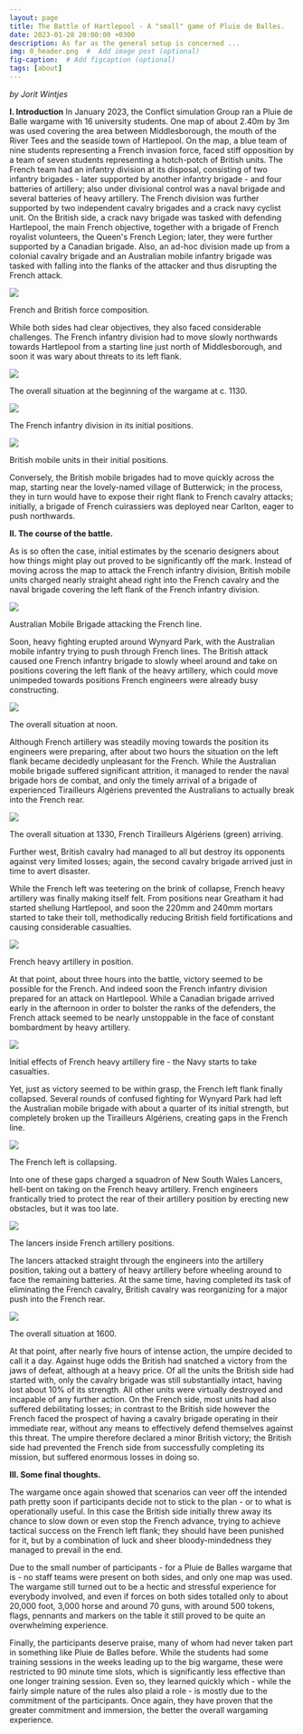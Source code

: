 ```yaml
---
layout: page
title: The Battle of Hartlepool - A "small" game of Pluie de Balles.
date: 2023-01-28 20:00:00 +0300
description: As far as the general setup is concerned ...
img: 0_header.png  #  Add image post (optional)
fig-caption:  # Add figcaption (optional)
tags: [about]
---
```


*by Jorit Wintjes*

**I. Introduction**
In January 2023, the Conflict simulation Group ran a Pluie de Balle wargame with 16 university students. One map of about 2.40m by 3m was used covering the area between Middlesborough, the mouth of the River Tees and the seaside town of Hartlepool. On the map, a blue team of nine students representing a French invasion force, faced stiff opposition by a team of seven students representing a hotch-potch of British units. The French team had an infantry division at its disposal, consisting of two infantry brigades - later supported by another infantry brigade - and four batteries of artillery; also under divisional control was a naval brigade and several batteries of heavy artillery. The French division was further supported by two independent cavalry brigades and a crack navy cyclist unit. On the British side, a crack navy brigade was tasked with defending Hartlepool, the main French objective, together with a brigade of French royalist volunteers, the Queen's French Legion; later, they were further supported by a Canadian brigade. Also, an ad-hoc division made up from a colonial cavalry brigade and an Australian mobile infantry brigade was tasked with falling into the flanks of the attacker and thus disrupting the French attack. 

![](https://raw.githubusercontent.com/cosimg/blog/main/assets/img/force_composition0128.png)

French and British force composition.

While both sides had clear objectives, they also faced considerable challenges. The French infantry division had to move slowly northwards towards Hartlepool from a starting line just north of Middlesborough, and soon it was wary about threats to its left flank. 

![](https://raw.githubusercontent.com/cosimg/blog/main/assets/img/2_starting_positions.png)

The overall situation at the beginning of the wargame at c. 1130.

![](https://raw.githubusercontent.com/cosimg/blog/main/assets/img/3_7e_DI_Artillery.png)

The French infantry division in its initial positions.

![](https://raw.githubusercontent.com/cosimg/blog/main/assets/img/5_Cav_AusMob.png)

British mobile units in their initial positions.

Conversely, the British mobile brigades had to move quickly across the map, starting near the lovely-named village of Butterwick; in the process, they in turn would have to expose their right flank to French cavalry attacks; initially, a brigade of French cuirassiers was deployed near Carlton, eager to push northwards.

**II. The course of the battle.**

As is so often the case, initial estimates by the scenario designers about how things might play out proved to be significantly off the mark. Instead of moving across the map to attack the French infantry division, British mobile units charged nearly straight ahead right into the French cavalry and the naval brigade covering the left flank of the French infantry division. 

![](https://raw.githubusercontent.com/cosimg/blog/main/assets/img/9_attacking_the_French_line.png)

Australian Mobile Brigade attacking the French line.

Soon, heavy fighting erupted around Wynyard Park, with the Australian mobile infantry trying to push through French lines. The British attack caused one French infantry brigade to slowly wheel around and take on positions covering the left flank of the heavy artillery, which could move unimpeded towards positions French engineers were already busy constructing.

![](https://raw.githubusercontent.com/cosimg/blog/main/assets/img/10_situation_1200.png)

The overall situation at noon.

Although French artillery was steadily moving towards the position its engineers were preparing, after about two hours the situation on the left flank became decidedly unpleasant for the French. While the Australian mobile brigade suffered significant attrition, it managed to render the naval brigade hors de combat, and only the timely arrival of a brigade of experienced Tirailleurs Algériens prevented the Australians to actually break into the French rear. 

![](https://raw.githubusercontent.com/cosimg/blog/main/assets/img/15_situation_1330.png)

The overall situation at 1330, French Tirailleurs Algériens (green) arriving.

Further west, British cavalry had managed to all but destroy its opponents against very limited losses; again, the second cavalry brigade arrived just in time to avert disaster. 

While the French left was teetering on the brink of collapse, French heavy artillery was finally making itself felt. From positions near Greatham it had started shellung Hartlepool, and soon the 220mm and 240mm mortars started to take their toll, methodically reducing British field fortifications and causing considerable casualties. 

![](https://raw.githubusercontent.com/cosimg/blog/main/assets/img/12_French_heavy_artillery.png)

French heavy artillery in position.

At that point, about three hours into the battle, victory seemed to be possible for the French. And indeed soon the French infantry division prepared for an attack on Hartlepool. While a Canadian brigade arrived early in the afternoon in order to bolster the ranks of the defenders, the French attack seemed to be nearly unstoppable in the face of constant bombardment by heavy artillery.

![](https://raw.githubusercontent.com/cosimg/blog/main/assets/img/14_effect_of_heavy_artillery.png)

Initial effects of French heavy artillery fire - the Navy starts to take casualties.

Yet, just as victory seemed to be within grasp, the French left flank finally collapsed. Several rounds of confused fighting for Wynyard Park had left the Australian mobile brigade with about a quarter of its initial strength, but completely broken up the Tirailleurs Algériens, creating gaps in the French line. 

![](https://raw.githubusercontent.com/cosimg/blog/main/assets/img/26_French_left_flank_disintegrating.png)

The French left is collapsing.

Into one of these gaps charged a squadron of New South Wales Lancers, hell-bent on taking on the French heavy artillery. French engineers frantically tried to protect the rear of their artillery position by erecting new obstacles, but it was too late. 

![](https://raw.githubusercontent.com/cosimg/blog/main/assets/img/25_New_South_Wales_part_deuxr!.png)

The lancers inside French artillery positions.

The lancers attacked straight through the engineers into the artillery position, taking out a battery of heavy artillery before wheeling around to face the remaining batteries. At the same time, having completed its task of eliminating the French cavalry, British cavalry was reorganizing for a major push into the French rear.

![](https://raw.githubusercontent.com/cosimg/blog/main/assets/img/28_situation_1600.png)

The overall situation at 1600.

At that point, after nearly five hours of intense action, the umpire decided to call it a day. Against huge odds the British had snatched a victory from the jaws of defeat, although at a heavy price. Of all the units the British side had started with, only the cavalry brigade was still substantially intact, having lost about 10% of its strength. All other units were virtually destroyed and incapable of any further action. On the French side, most units had also suffered debilitating losses; in contrast to the British side however the French faced the prospect of having a cavalry brigade operating in their immediate rear, without any means to effectively defend themselves against this threat. The umpire therefore declared a minor British victory; the British side had prevented the French side from successfully completing its mission, but suffered enormous losses in doing so.

**III. Some final thoughts.**

The wargame once again showed that scenarios can veer off the intended path pretty soon if participants decide not to stick to the plan - or to what is operationally useful. In this case the British side initially threw away its chance to slow down or even stop the French advance, trying to achieve tactical success on the French left flank; they should have been punished for it, but by a combination of luck and sheer bloody-mindedness they managed to prevail in the end. 

Due to the small number of participants - for a Pluie de Balles wargame that is - no staff teams were present on both sides, and only one map was used. The wargame still turned out to be a hectic and stressful experience for everybody involved, and even if forces on both sides totalled only to about 20,000 foot, 3,000 horse and around 70 guns, with around 500 tokens, flags, pennants and markers on the table it still proved to be quite an overwhelming experience.

Finally, the participants deserve praise, many of whom had never taken part in something like Pluie de Balles before. While the students had some training sessions in the weeks leading up to the big wargame, these were restricted to 90 minute time slots, which is significantly less effective than one longer training session. Even so, they learned quickly which - while the fairly simple nature of the rules also plaid a role - is mostly due to the commitment of the participants. Once again, they have proven that the greater commitment and immersion, the better the overall wargaming experience.
